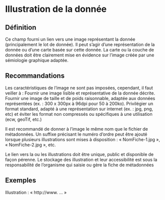
<!-- Begin @data_browsegraphics.md -->

# Illustration de la donnée

## Définition
Ce champ fourni un lien vers une image représentant la donnée (principalement le lot de donnée). 
Il peut s’agir d’une représentation de la donnée ou d’une carte basée sur cette donnée. La carte ou la couche de données doit être clairement mise en évidence sur l’image créée par une sémiologie graphique adaptée.

## Recommandations
Les caractéristiques de l’image ne sont pas imposées, cependant, il faut veiller à :
Fournir une image lisible et représentative de la donnée décrite.
Fournir une image de taille et de poids raisonnable, adaptée aux données représentées (ex. : 300 x 300px à 96dpi pour 50 à 200ko). 
Privilégier un format standard, adapté à une représentation sur internet (ex. : jpg, png, etc) et éviter les format non compressés ou spécifiques à une utilisation (ecw, geoTif, etc.)

Il est recommandé de donner à l’image le même nom que le fichier de métadonnées. Un suffixe précisant le numéro d’ordre peut être ajouté lorsque plusieurs illustrations sont mises à disposition : « NomFiche-1.jpg », « NomFiche-2.jpg », etc.

Le lien vers la ou les illustrations doit être unique, public et disponible de façon pérenne.
Le stockage des illustration et leur accessibilité est sous la responsabilité de l’organisme qui saisie ou gère la fiche de métadonnées

## Exemples
Illustration : « http://www. ... »

<!-- End @data_browsegraphics.md -->

